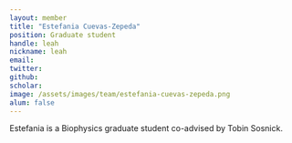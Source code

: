 ```yaml
---
layout: member
title: "Estefania Cuevas-Zepeda"
position: Graduate student
handle: leah
nickname: leah
email: 
twitter: 
github: 
scholar: 
image: /assets/images/team/estefania-cuevas-zepeda.png
alum: false
---
```


Estefania is a Biophysics graduate student co-advised by Tobin Sosnick.

